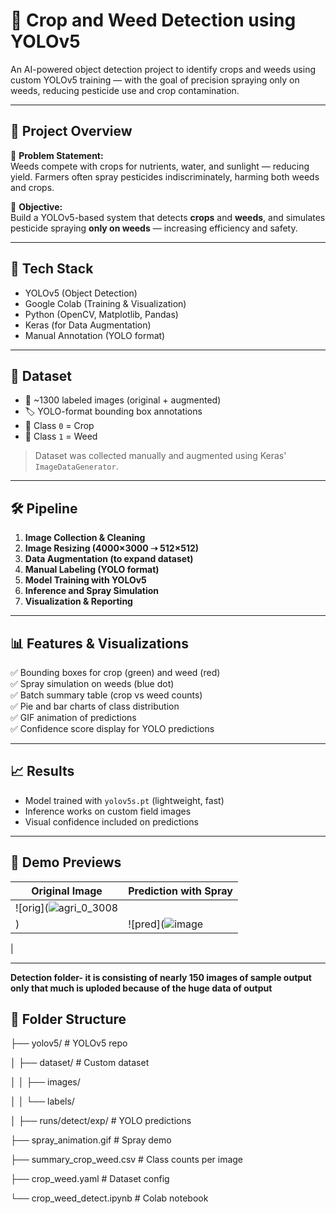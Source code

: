 # 🌱 Crop and Weed Detection using YOLOv5

An AI-powered object detection project to identify crops and weeds using custom YOLOv5 training — with the goal of precision spraying only on weeds, reducing pesticide use and crop contamination.

---

## 🚀 Project Overview

🌾 **Problem Statement:**  
Weeds compete with crops for nutrients, water, and sunlight — reducing yield. Farmers often spray pesticides indiscriminately, harming both weeds and crops.

🎯 **Objective:**  
Build a YOLOv5-based system that detects **crops** and **weeds**, and simulates pesticide spraying **only on weeds** — increasing efficiency and safety.

---

## 🧠 Tech Stack

- YOLOv5 (Object Detection)
- Google Colab (Training & Visualization)
- Python (OpenCV, Matplotlib, Pandas)
- Keras (for Data Augmentation)
- Manual Annotation (YOLO format)

---

## 📂 Dataset

- 📸 ~1300 labeled images (original + augmented)
- 🏷️ YOLO-format bounding box annotations
- 🌾 Class `0` = Crop
- 🌿 Class `1` = Weed

> Dataset was collected manually and augmented using Keras' `ImageDataGenerator`.

---

## 🛠️ Pipeline

1. **Image Collection & Cleaning**
2. **Image Resizing (4000×3000 ➝ 512×512)**
3. **Data Augmentation (to expand dataset)**
4. **Manual Labeling (YOLO format)**
5. **Model Training with YOLOv5**
6. **Inference and Spray Simulation**
7. **Visualization & Reporting**

---

## 📊 Features & Visualizations

✅ Bounding boxes for crop (green) and weed (red)  
✅ Spray simulation on weeds (blue dot)  
✅ Batch summary table (crop vs weed counts)  
✅ Pie and bar charts of class distribution  
✅ GIF animation of predictions  
✅ Confidence score display for YOLO predictions

---

## 📈 Results

- Model trained with `yolov5s.pt` (lightweight, fast)
- Inference works on custom field images
- Visual confidence included on predictions

---

## 🎥 Demo Previews

| Original Image | Prediction with Spray |
|----------------|------------------------|
| ![orig](![agri_0_3008](https://github.com/user-attachments/assets/9651013f-41ee-493c-bb93-fe9fa9a27d78)
)| ![pred](![image](https://github.com/user-attachments/assets/a29c7fa0-4de9-4be9-8f86-7cb71f670871) 
|

---
**Detection folder- it is consisting of nearly 150 images of sample output only that much is uploded because of the huge data of output**

## 📁 Folder Structure


├── yolov5/ # YOLOv5 repo

│ ├── dataset/ # Custom dataset

│ │ ├── images/

│ │ └── labels/

│ ├── runs/detect/exp/ # YOLO predictions

├── spray_animation.gif # Spray demo

├── summary_crop_weed.csv # Class counts per image

├── crop_weed.yaml # Dataset config

└── crop_weed_detect.ipynb # Colab notebook
